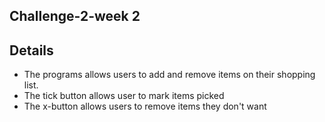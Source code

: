 ## Challenge-2-week 2
## Details 
+ The programs allows users to add and remove items on their shopping list.
+ The tick button allows user to mark items picked
+ The x-button allows users to remove items they don't want
